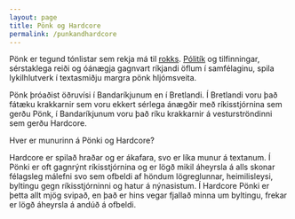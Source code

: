 ```yaml
---
layout: page
title: Pönk og Hardcore
permalink: /punkandhardcore
---
```


Pönk er tegund tónlistar sem rekja má til [rokks](/rokk). [Pólitík](/punkandpolitics) og tilfinningar, sérstaklega reiði og óánægja gagnvart ríkjandi öflum í samfélaginu, spila lykilhlutverk í textasmiðju margra pönk hljómsveita.

Pönk þróaðist öðruvísi í Bandaríkjunum en í Bretlandi. Í Bretlandi voru það fátæku krakkarnir sem voru ekkert sérlega ánægðir með ríkisstjórnina sem gerðu Pönk, í Bandaríkjunum voru það ríku krakkarnir á vesturströndinni sem gerðu Hardcore.

Hver er munurinn á Pönki og Hardcore? 

Hardcore er spilað hraðar og er ákafara, svo er líka munur á textanum. Í Pönki er oft gagnrýnt ríkisstjórnina og er lögð mikil áheyrsla á alls skonar félagsleg málefni svo sem ofbeldi af höndum lögreglunnar, heimilisleysi, byltingu gegn ríkisstjórninni og hatur á nýnasistum. Í Hardcore Pönki er þetta allt mjög svipað, en það er hins vegar fjallað minna um byltingu, frekar er lögð áheyrsla á andúð á ofbeldi. 